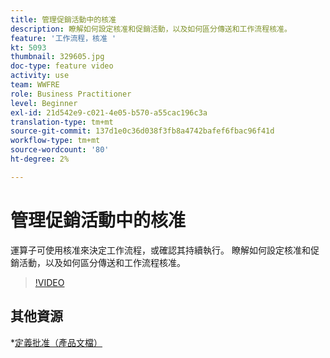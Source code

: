 ```yaml
---
title: 管理促銷活動中的核准
description: 瞭解如何設定核准和促銷活動，以及如何區分傳送和工作流程核准。
feature: '工作流程，核准 '
kt: 5093
thumbnail: 329605.jpg
doc-type: feature video
activity: use
team: WWFRE
role: Business Practitioner
level: Beginner
exl-id: 21d542e9-c021-4e05-b570-a55cac196c3a
translation-type: tm+mt
source-git-commit: 137d1e0c36d038f3fb8a4742bafef6fbac96f41d
workflow-type: tm+mt
source-wordcount: '80'
ht-degree: 2%

---
```


# 管理促銷活動中的核准

運算子可使用核准來決定工作流程，或確認其持續執行。
瞭解如何設定核准和促銷活動，以及如何區分傳送和工作流程核准。

>[!VIDEO](https://video.tv.adobe.com/v/329605?quality=12)

## 其他資源

*[定義批准（產品文檔）](https://experienceleague.adobe.com/docs/campaign-classic/using/automating-with-workflows/executing-a-workflow/defining-approvals.html?lang=en#sending-emails)
